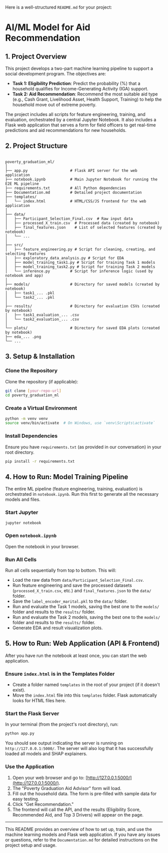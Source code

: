 Here is a well-structured `README.md` for your project:

# AI/ML Model for Aid Recommendation

## 1. Project Overview

This project develops a two-part machine learning pipeline to support a social development program. The objectives are:

- **Task 1: Eligibility Prediction**: Predict the probability (%) that a household qualifies for Income-Generating Activity (IGA) support.
- **Task 2: Aid Recommendation**: Recommend the most suitable aid type (e.g., Cash Grant, Livelihood Asset, Health Support, Training) to help the household move out of extreme poverty.

The project includes all scripts for feature engineering, training, and evaluation, orchestrated by a central Jupyter Notebook. It also includes a Flask web application that serves a form for field officers to get real-time predictions and aid recommendations for new households.

## 2. Project Structure

```

poverty_graduation_ml/
│
├── app.py                   # Flask API server for the web application
├── notebook.ipynb           # Main Jupyter Notebook for running the E2E ML pipeline
├── requirements.txt         # All Python dependencies
├── Documentation.md         # Detailed project documentation
├── templates/
│   └── index.html           # HTML/CSS/JS frontend for the web application
│
├── data/
│   ├── Participant_Selection_Final.csv  # Raw input data
│   ├── processed_X_train.csv  # Processed data (created by notebook)
│   ├── final_features.json    # List of selected features (created by notebook)
│   └── ...
│
├── src/
│   ├── feature_engineering.py # Script for cleaning, creating, and selecting features
│   ├── exploratory_data_analysis.py # Script for EDA
│   ├── model_training_task1.py # Script for training Task 1 models
│   ├── model_training_task2.py # Script for training Task 2 models
│   └── inference.py         # Script for inference logic (used by notebook and app)
│
├── models/                  # Directory for saved models (created by notebook)
│   ├── task1_... .pkl
│   └── task2_... .pkl
│
├── results/                 # Directory for evaluation CSVs (created by notebook)
│   ├── task1_evaluation_... .csv
│   └── task2_evaluation_... .csv
│
└── plots/                   # Directory for saved EDA plots (created by notebook)
├── eda_... .png
└── ...

```

## 3. Setup & Installation

### Clone the Repository

Clone the repository (if applicable):

```bash
git clone [your-repo-url]
cd poverty_graduation_ml
```

### Create a Virtual Environment

```bash
python -m venv venv
source venv/bin/activate  # On Windows, use `venv\Scripts\activate`
```

### Install Dependencies

Ensure you have `requirements.txt` (as provided in our conversation) in your root directory.

```bash
pip install -r requirements.txt
```

## 4. How to Run: Model Training Pipeline

The entire ML pipeline (feature engineering, training, evaluation) is orchestrated in `notebook.ipynb`. Run this first to generate all the necessary models and files.

### Start Jupyter

```bash
jupyter notebook
```

### Open `notebook.ipynb`

Open the notebook in your browser.

### Run All Cells

Run all cells sequentially from top to bottom. This will:

- Load the raw data from `data/Participant_Selection_Final.csv`.
- Run feature engineering and save the processed datasets (`processed_X_train.csv`, etc.) and `final_features.json` to the `data/` folder.
- Save the `label_encoder_marital.pkl` to the `data/` folder.
- Run and evaluate the Task 1 models, saving the best one to the `models/` folder and results to the `results/` folder.
- Run and evaluate the Task 2 models, saving the best one to the `models/` folder and results to the `results/` folder.
- Generate EDA and result visualization plots.

## 5. How to Run: Web Application (API & Frontend)

After you have run the notebook at least once, you can start the web application.

### Ensure `index.html` is in the Templates Folder

- Create a folder named `templates` in the root of your project (if it doesn't exist).
- Move the `index.html` file into this `templates` folder. Flask automatically looks for HTML files here.

### Start the Flask Server

In your terminal (from the project's root directory), run:

```bash
python app.py
```

You should see output indicating the server is running on `http://127.0.0.1:5000/`. The server will also log that it has successfully loaded all models and SHAP explainers.

### Use the Application

1. Open your web browser and go to: [http://127.0.0.1:5000/](http://127.0.0.1:5000/).
2. The "Poverty Graduation Aid Advisor" form will load.
3. Fill out the household data. The form is pre-filled with sample data for easy testing.
4. Click "Get Recommendation."
5. The frontend will call the API, and the results (Eligibility Score, Recommended Aid, and Top 3 Drivers) will appear on the page.

---

This README provides an overview of how to set up, train, and use the machine learning models and Flask web application. If you have any issues or questions, refer to the `Documentation.md` for detailed instructions on the project setup and usage.

